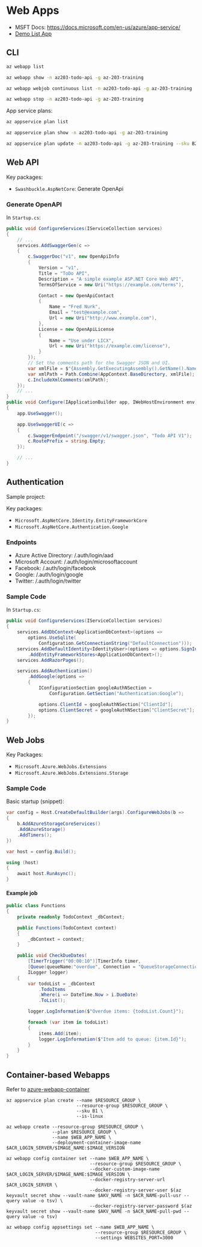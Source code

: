 # Web Apps

* MSFT Docs: https://docs.microsoft.com/en-us/azure/app-service/
* [Demo List App](https://github.com/dedickinson/az203-listapp)

## CLI

```bash
az webapp list

az webapp show -n az203-todo-api -g az-203-training

az webapp webjob continuous list -n az203-todo-api -g az-203-training

az webapp stop -n az203-todo-api -g az-203-training
```

App service plans:

```bash
az appservice plan list

az appservice plan show -n az203-todo-api -g az-203-training

az appservice plan update -n az203-todo-api -g az-203-training --sku B2
```

## Web API

Key packages:
- `Swashbuckle.AspNetCore`: Generate OpenApi

### Generate OpenAPI

In `Startup.cs`:

```C#
public void ConfigureServices(IServiceCollection services)
{
    // ...
    services.AddSwaggerGen(c =>
    {
        c.SwaggerDoc("v1", new OpenApiInfo
        {
            Version = "v1",
            Title = "ToDo API",
            Description = "A simple example ASP.NET Core Web API",
            TermsOfService = new Uri("https://example.com/terms"),

            Contact = new OpenApiContact
            {
                Name = "Fred Nurk",
                Email = "test@example.com",
                Url = new Uri("http://www.example.com"),
            },
            License = new OpenApiLicense
            {
                Name = "Use under LICX",
                Url = new Uri("https://example.com/license"),
            }
        });
        // Set the comments path for the Swagger JSON and UI.
        var xmlFile = $"{Assembly.GetExecutingAssembly().GetName().Name}.xml";
        var xmlPath = Path.Combine(AppContext.BaseDirectory, xmlFile);
        c.IncludeXmlComments(xmlPath);
    });
    // ...
}
public void Configure(IApplicationBuilder app, IWebHostEnvironment env)
{
    app.UseSwagger();

    app.UseSwaggerUI(c =>
    {
        c.SwaggerEndpoint("/swagger/v1/swagger.json", "Todo API V1");
        c.RoutePrefix = string.Empty;
    });

    // ...
}
```

## Authentication

Sample project: <WebAppIndividualAuth>

Key packages:

- `Microsoft.AspNetCore.Identity.EntityFrameworkCore`
- `Microsoft.AspNetCore.Authentication.Google`

### Endpoints

- Azure Active Directory: /.auth/login/aad
- Microsoft Account: /.auth/login/microsoftaccount
- Facebook: /.auth/login/facebook
- Google: /.auth/login/google
- Twitter: /.auth/login/twitter

### Sample Code

In `Startup.cs`:

```C#
public void ConfigureServices(IServiceCollection services)
{
    services.AddDbContext<ApplicationDbContext>(options =>
        options.UseSqlite(
            Configuration.GetConnectionString("DefaultConnection")));
    services.AddDefaultIdentity<IdentityUser>(options => options.SignIn.RequireConfirmedAccount = true)
        .AddEntityFrameworkStores<ApplicationDbContext>();
    services.AddRazorPages();

    services.AddAuthentication()
        .AddGoogle(options =>
        {
            IConfigurationSection googleAuthNSection =
                Configuration.GetSection("Authentication:Google");

            options.ClientId = googleAuthNSection["ClientId"];
            options.ClientSecret = googleAuthNSection["ClientSecret"];
        });
}
```


## Web Jobs

Key Packages:

- `Microsoft.Azure.WebJobs.Extensions`
- `Microsoft.Azure.WebJobs.Extensions.Storage`

### Sample Code

Basic startup (snippet):

```C#
var config = Host.CreateDefaultBuilder(args).ConfigureWebJobs(b =>
{
    b.AddAzureStorageCoreServices()
    .AddAzureStorage()
    .AddTimers();
})

var host = config.Build();

using (host)
{
    await host.RunAsync();
}
```

#### Example job

```C#
public class Functions
{
    private readonly TodoContext _dbContext;

    public Functions(TodoContext context)
    {
        _dbContext = context;
    }

    public void CheckDueDates(
        [TimerTrigger("00:00:10")]TimerInfo timer,
        [Queue(queueName:"overdue", Connection = "QueueStorageConnection")] ICollector<TodoItem> items,
        ILogger logger)
    {
        var todoList = _dbContext
            .TodoItems
            .Where(i => DateTime.Now > i.DueDate)
            .ToList();

        logger.LogInformation($"Overdue items: {todoList.Count}");

        foreach (var item in todoList)
        {
            items.Add(item);
            logger.LogInformation($"Item add to queue: {item.Id}");
        }
    }
}
```

## Container-based Webapps

Refer to [azure-webapp-container](https://github.com/dedickinson/webapp-variations/blob/master/deploy/azure-webapp-container/README.md)

```
az appservice plan create --name $RESOURCE_GROUP \
                          --resource-group $RESOURCE_GROUP \
                          --sku B1 \
                          --is-linux

az webapp create --resource-group $RESOURCE_GROUP \
                 --plan $RESOURCE_GROUP \
                 --name $WEB_APP_NAME \
                 --deployment-container-image-name $ACR_LOGIN_SERVER/$IMAGE_NAME:$IMAGE_VERSION

az webapp config container set --name $WEB_APP_NAME \
                               --resource-group $RESOURCE_GROUP \
                               --docker-custom-image-name $ACR_LOGIN_SERVER/$IMAGE_NAME:$IMAGE_VERSION \
                               --docker-registry-server-url $ACR_LOGIN_SERVER \
                               --docker-registry-server-user $(az keyvault secret show --vault-name $AKV_NAME -n $ACR_NAME-pull-usr --query value -o tsv) \
                               --docker-registry-server-password $(az keyvault secret show --vault-name $AKV_NAME -n $ACR_NAME-pull-pwd --query value -o tsv)

az webapp config appsettings set --name $WEB_APP_NAME \
                                 --resource-group $RESOURCE_GROUP \
                                 --settings WEBSITES_PORT=3000
```
